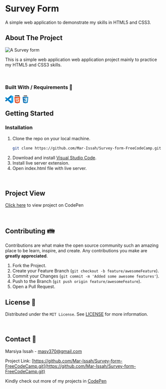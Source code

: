 # Survey Form
A simple web application to demonstrate my skills in HTML5 and CSS3.

## About The Project

![A Survey form](https://res.cloudinary.com/dytnpjxrd/image/upload/v1617069569/My%20Website%20Projects/survey_form_u2pma0.png)

This is a simple web application web application project mainly to practice my HTML5 and CSS3 skills.

<br>

### Built With / Requirements :construction_worker:
<img align="left" alt="Visual Studio Code" width="26px" src="https://raw.githubusercontent.com/github/explore/80688e429a7d4ef2fca1e82350fe8e3517d3494d/topics/visual-studio-code/visual-studio-code.png" />
<img align="left" alt="HTML5" width="26px" src="https://raw.githubusercontent.com/github/explore/80688e429a7d4ef2fca1e82350fe8e3517d3494d/topics/html/html.png" />
<img align="left" alt="CSS3" width="26px" src="https://raw.githubusercontent.com/github/explore/80688e429a7d4ef2fca1e82350fe8e3517d3494d/topics/css/css.png" />


<br>

<!-- GETTING STARTED -->

## Getting Started

### Installation

1. Clone the repo on your local machine.
   ```sh
   git clone https://github.com/Mar-Issah/Survey-form-FreeCodeCamp.git
   ```
2. Download and install [Visual Studio Code](https://code.visualstudio.com/).
3. Install live server extension.
4. Open index.html file with live server.


<br>

<!-- USAGE EXAMPLES -->

## Project View

[Click here](https://codepen.io/marsiya-issah/full/OJXdEWz) to view project on CodePen


<br>
<!-- CONTRIBUTING -->

## Contributing :family:

Contributions are what make the open source community such an amazing place to be learn, inspire, and create. Any contributions you make are **greatly appreciated**.

1. Fork the Project.
2. Create your Feature Branch (`git checkout -b feature/awesomeFeature`).
3. Commit your Changes (`git commit -m 'Added some awesome features'`).
4. Push to the Branch (`git push origin feature/awesomeFeature`).
5. Open a Pull Request.
   <br>

<!-- LICENSE -->

## License :page_facing_up:

Distributed under the `MIT License`. See [LICENSE](https://choosealicense.com/licenses/mit/) for more information.

<!-- CONTACT -->

<br>

## Contact :e-mail:

Marsiya Issah - masy370@gmail.com

Project Link: [https://github.com/Mar-Issah/Survey-form-FreeCodeCamp.git](https://github.com/Mar-Issah/Survey-form-FreeCodeCamp.git)

Kindly check out more of my projects in [CodePen](https://codepen.io/your-work/)


